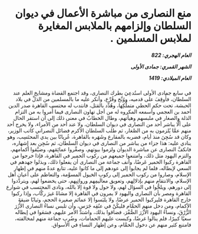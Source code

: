 <h1 dir="rtl">منع النصارى من مباشرة الأعمال في ديوان السلطان وإلزامهم بالملابس المغايرة لملابس المسلمين .</h1>

<h5 dir="rtl">العام الهجري:  822

الشهر القمري: جمادى الأولى

العام الميلادي: 1419</h5>

<p dir="rtl">في سابع جمادى الأولى استُدعِيَ بطرك النصارى، وقد اجتمع القضاة ومشايخ العلم عند السلطان، فأُوقِفَ على قدميه، ووُبِّخ وقُرِّع، وأنكر عليه ما بالمسلمين من الذلِّ في بلاد الحبشة، تحت حكم الحطي متملِّكِها، وهُدِّد بالقتل، فانتدب له محتسب القاهرة صدر الدين أحمد بن العجمي وأسمعه المكروه له من أجل تهاون النصارى فيما أُمروا به من التزام الذلة والصغار في ملبسهم وهيأتهم، وطال الخطابُ في معنى ذلك إلى أن استقر الحال على ألَّا يباشر أحد من النصارى في ديوان السلطان، ولا عند أحد من الأمراء، ولا يخرج أحد منهم عمَّا يُلزمون به من الصَّغار، ثم طلب السلطان الأكرم فضائل النصراني كاتب الوزير، وكان قد سُجِنَ منذ أيام، فضربه بالمقارع وشَهَره بالقاهرة، عُريانًا بين يدي المحتَسِب، وهو ينادي عليه: هذا جزاء من يباشر من النصارى في ديوان السلطان، ثم سُجِن بعد إشهاره، فانكفَّ النصارى عن مباشرة الديوان ولزموا بيوتهم، وصغَّروا عمائِمَهم، وضيَّقوا أكمامهم، والتزم اليهود مثل ذلك، وامتنعوا جميعهم من ركوب الحمير في القاهرة، فإذا خرجوا من القاهرة ركبوا الحمير عَرضًا، وأنف جماعة من النصارى أن يفعلوا ذلك، وبذلوا جهدهم في السعي لإبطاله، فلما لم يجابوا إلى عودهم إلى ما كانوا عليه، تتابع عدةٌ منهم في إظهار الإسلام، وصاروا من ركوب الحمير إلى ركوبِ الخيول المسوَّمة، والتعاظم على أعيان أهل الإسلام، والانتقام منهم بإذلالِهم، وتعويق معاليمِهم ورواتِبِهم، حتى يخضعوا لهم، ويتردَّدوا إلى دورهم، ويلحُّوا في السؤال لهم، ولا حول ولا قوة إلا بالله، ونادى المحتسب في شوارع القاهرة ومصر بأن النصارى واليهود لا يمرون في القاهرة إلا مشاةً غيرَ ركَّاب، وإذا ركبوا خارج القاهرة فليركبوا الحمير عرضًا، ولا يلبَسوا إلا عمائم صغيرة الحجم، وثيابًا ضيقةَ الأكمام، ومن دخل منهم الحمَّام فليكُنْ في عنُقِه جَرَس، وأن تلبس نساءُ النصارى الأُزُرَ الزُّرْقَ، ونساءُ اليهود الأزُرَ الصُّفْرَ، فضاقوا بذلك، واشتدَّ الأمر عليهم، فسَعَوا في إبطاله سعيًا كبيرًا، فلم ينالوا غرضًا، وكبست عليهم الحمامات، وضُرِب جماعة منهم لمخالفته، فامتنع كثير منهم عن دخول الحمَّام، وعن إظهار النساءِ في الأسواق.</p></br>
